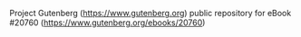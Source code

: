 Project Gutenberg (https://www.gutenberg.org) public repository for eBook #20760 (https://www.gutenberg.org/ebooks/20760)
